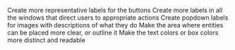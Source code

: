 Create more representative labels for the buttons
Create more labels in all the windows that direct users to appropriate actions
Create popdown labels for images with descriptions of what they do
Make the area where entities can be placed more clear, or outline it
Make the text colors or box colors more distinct and readable